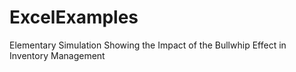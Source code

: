 # ExcelExamples
Elementary Simulation Showing the Impact of the Bullwhip Effect in Inventory Management
